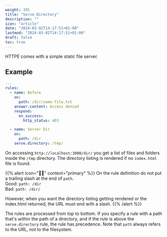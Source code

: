 ```yaml
---
weight: 305
title: "Serve Directory"
description: ""
icon: "article"
date: "2024-03-02T14:17:51+01:00"
lastmod: "2024-03-02T14:17:51+01:00"
draft: false
toc: true
---
```


HTTPE comes with a simple static file server.

## Example 

```yaml
---
rules:
  - name: Before
    on:
      path: /dir/some-file.txt
    answer.content: Access denied
    respond:
      on_success:
        http_status: 403

  - name: Server Dir
    on:
      path: /dir
    serve.directory: /tmp/
```

On accessing `http://localhost:3000/dir/` you get a list of files and folders inside the `/tmp` directory.
The directory listing is rendered if no `index.html` file is found.

{{% alert icon="💁‍♂️" context="primary" %}}
On the rule definition do not put a trailing slash at the end of `path`.  
Good: `path: /dir`  
Bad: `path: /dir/`

However, when you want the directory listing getting rendered or the index.html returned, the URL must end with a slash.
{{% /alert %}}

The rules are processed from top to bottom. If you specify a rule with a path that's within the path of a directory, and
if the rule is above the `serve.directory` rule, the rule has precedence. Note that `path` always refers to the URL,
not to the filesystem.